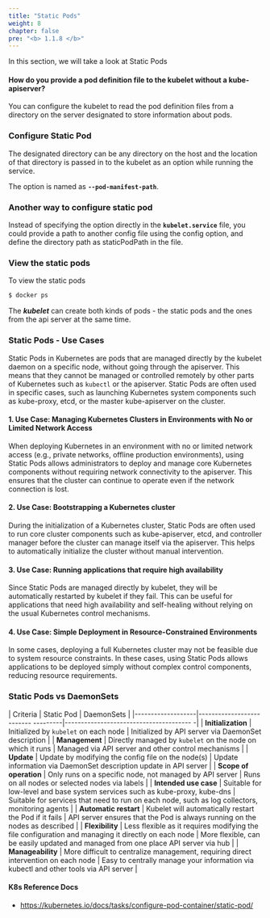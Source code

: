 ```yaml
---
title: "Static Pods"
weight: 8
chapter: false
pre: "<b> 1.1.8 </b>"
---
```


In this section, we will take a look at Static Pods

#### How do you provide a pod definition file to the kubelet without a kube-apiserver?
You can configure the kubelet to read the pod definition files from a directory on the server designated to store information about pods.

### Configure Static Pod
The designated directory can be any directory on the host and the location of that directory is passed in to the kubelet as an option while running the service.

The option is named as **`--pod-manifest-path`**.
  
### Another way to configure static pod 
Instead of specifying the option directly in the **`kubelet.service`** file, you could provide a path to another config file using the config option, and define the directory path as staticPodPath in the file.

### View the static pods
To view the static pods

  ```bash
  $ docker ps
  ```


The ***kubelet*** can create both kinds of pods - the static pods and the ones from the api server at the same time.


### Static Pods - Use Cases

Static Pods in Kubernetes are pods that are managed directly by the kubelet daemon on a specific node, without going through the apiserver. This means that they cannot be managed or controlled remotely by other parts of Kubernetes such as `kubectl` or the apiserver. Static Pods are often used in specific cases, such as launching Kubernetes system components such as kube-proxy, etcd, or the master kube-apiserver on the cluster.

#### 1. **Use Case: Managing Kubernetes Clusters in Environments with No or Limited Network Access**

When deploying Kubernetes in an environment with no or limited network access (e.g., private networks, offline production environments), using Static Pods allows administrators to deploy and manage core Kubernetes components without requiring network connectivity to the apiserver. This ensures that the cluster can continue to operate even if the network connection is lost.

#### 2. **Use Case: Bootstrapping a Kubernetes cluster**

During the initialization of a Kubernetes cluster, Static Pods are often used to run core cluster components such as kube-apiserver, etcd, and controller manager before the cluster can manage itself via the apiserver. This helps to automatically initialize the cluster without manual intervention.

#### 3. **Use Case: Running applications that require high availability**

Since Static Pods are managed directly by kubelet, they will be automatically restarted by kubelet if they fail. This can be useful for applications that need high availability and self-healing without relying on the usual Kubernetes control mechanisms.

#### 4. **Use Case: Simple Deployment in Resource-Constrained Environments**

In some cases, deploying a full Kubernetes cluster may not be feasible due to system resource constraints. In these cases, using Static Pods allows applications to be deployed simply without complex control components, reducing resource requirements.
  
### Static Pods vs DaemonSets

| Criteria | Static Pod | DaemonSets |
|-------------------|-------------------------- ---------|--------------------------------------- -|
| **Initialization** | Initialized by `kubelet` on each node | Initialized by API server via DaemonSet description |
| **Management** | Directly managed by `kubelet` on the node on which it runs | Managed via API server and other control mechanisms |
| **Update** | Update by modifying the config file on the node(s) | Update information via DaemonSet description update in API server |
| **Scope of operation** | Only runs on a specific node, not managed by API server | Runs on all nodes or selected nodes via labels |
| **Intended use case** | Suitable for low-level and base system services such as kube-proxy, kube-dns | Suitable for services that need to run on each node, such as log collectors, monitoring agents |
| **Automatic restart** | Kubelet will automatically restart the Pod if it fails | API server ensures that the Pod is always running on the nodes as described |
| **Flexibility** | Less flexible as it requires modifying the file configuration and managing it directly on each node | More flexible, can be easily updated and managed from one place API server via hub |
| **Manageability** | More difficult to centralize management, requiring direct intervention on each node | Easy to centrally manage your information via kubectl and other tools via API server |

#### K8s Reference Docs
- https://kubernetes.io/docs/tasks/configure-pod-container/static-pod/